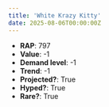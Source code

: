 ```yaml
---
title: 'White Krazy Kitty'
date: 2025-08-06T00:00:00Z
---
```

- **RAP**: 797
- **Value**: -1
- **Demand level**: -1
- **Trend**: -1
- **Projected?**: True
- **Hyped?**: True
- **Rare?**: True
